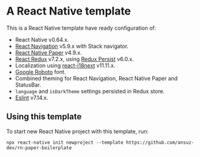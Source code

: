 # A React Native template

This is a React Native template have ready configuration of:

- React Native v0.64.x.
- [React Navigation](https://reactnavigation.org/) v5.9.x with Stack navigator.
- [React Native Paper](https://callstack.github.io/react-native-paper/index.html) v4.9.x.
- [React Redux](https://react-redux.js.org/) v7.2.x, using [Redux Persist](https://github.com/rt2zz/redux-persist) v6.0.x.
- Localization using [react-i18next](https://react.i18next.com/) v11.11.x.
- [Google Roboto](https://fonts.google.com/specimen/Roboto) font.
- Combined theming for React Navigation, React Native Paper and StatusBar.
- `language` and `isDarkTheme` settings persisted in Redux store.
- [Eslint](https://eslint.org/) v7.14.x.

## Using this template

To start new React Native project with this template, run:

```console
npx react-native init newproject --template https://github.com/ansuz-dev/rn-paper-boilerplate
```
